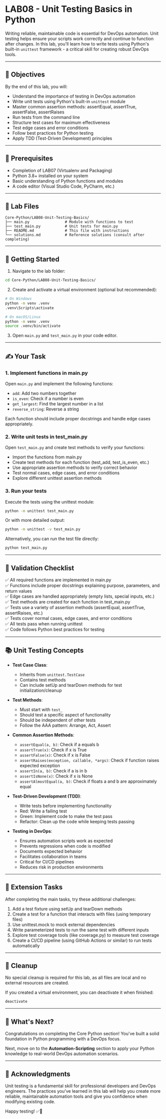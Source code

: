 # LAB08 - Unit Testing Basics in Python

Writing reliable, maintainable code is essential for DevOps automation. Unit testing helps ensure your scripts work correctly and continue to function after changes. In this lab, you'll learn how to write tests using Python's built-in `unittest` framework - a critical skill for creating robust DevOps tools.

---

## 🎯 Objectives

By the end of this lab, you will:
- Understand the importance of testing in DevOps automation
- Write unit tests using Python's built-in `unittest` module
- Master common assertion methods: assertEqual, assertTrue, assertFalse, assertRaises
- Run tests from the command line
- Structure test cases for maximum effectiveness
- Test edge cases and error conditions
- Follow best practices for Python testing
- Apply TDD (Test-Driven Development) principles

---

## 🧰 Prerequisites

- Completion of LAB07 (Virtualenv and Packaging)
- Python 3.8+ installed on your system
- Basic understanding of Python functions and modules
- A code editor (Visual Studio Code, PyCharm, etc.)

---

## 📁 Lab Files

```
Core-Python/LAB08-Unit-Testing-Basics/
├── main.py                # Module with functions to test
├── test_main.py           # Unit tests for main.py
├── README.md              # This file with instructions
└── solutions.md           # Reference solutions (consult after completing)
```

---

## 🚀 Getting Started

1. Navigate to the lab folder:
```bash
cd Core-Python/LAB08-Unit-Testing-Basics/
```

2. Create and activate a virtual environment (optional but recommended):
```bash
# On Windows
python -m venv .venv
.venv\Scripts\activate

# On macOS/Linux
python -m venv .venv
source .venv/bin/activate
```

3. Open `main.py` and `test_main.py` in your code editor.

---

## ✍️ Your Task

### 1. Implement functions in main.py

Open `main.py` and implement the following functions:

- `add`: Add two numbers together
- `is_even`: Check if a number is even
- `get_largest`: Find the largest number in a list
- `reverse_string`: Reverse a string

Each function should include proper docstrings and handle edge cases appropriately.

### 2. Write unit tests in test_main.py

Open `test_main.py` and create test methods to verify your functions:

- Import the functions from main.py
- Create test methods for each function (test_add, test_is_even, etc.)
- Use appropriate assertion methods to verify correct behavior
- Test normal cases, edge cases, and error conditions
- Explore different unittest assertion methods

### 3. Run your tests

Execute the tests using the unittest module:

```bash
python -m unittest test_main.py
```

Or with more detailed output:

```bash
python -m unittest -v test_main.py
```

Alternatively, you can run the test file directly:

```bash
python test_main.py
```

---

## 🧪 Validation Checklist

✅ All required functions are implemented in main.py  
✅ Functions include proper docstrings explaining purpose, parameters, and return values  
✅ Edge cases are handled appropriately (empty lists, special inputs, etc.)  
✅ Test methods are created for each function in test_main.py  
✅ Tests use a variety of assertion methods (assertEqual, assertTrue, assertRaises, etc.)  
✅ Tests cover normal cases, edge cases, and error conditions  
✅ All tests pass when running unittest  
✅ Code follows Python best practices for testing  

---

## 📚 Unit Testing Concepts

- **Test Case Class**:
  - Inherits from `unittest.TestCase`
  - Contains test methods
  - Can include setUp and tearDown methods for test initialization/cleanup

- **Test Methods**:
  - Must start with `test_`
  - Should test a specific aspect of functionality
  - Should be independent of other tests
  - Follow the AAA pattern: Arrange, Act, Assert

- **Common Assertion Methods**:
  - `assertEqual(a, b)`: Check if a equals b
  - `assertTrue(x)`: Check if x is True
  - `assertFalse(x)`: Check if x is False
  - `assertRaises(exception, callable, *args)`: Check if function raises expected exception
  - `assertIn(a, b)`: Check if a is in b
  - `assertIsNone(x)`: Check if x is None
  - `assertAlmostEqual(a, b)`: Check if floats a and b are approximately equal

- **Test-Driven Development (TDD)**:
  - Write tests before implementing functionality
  - Red: Write a failing test
  - Green: Implement code to make the test pass
  - Refactor: Clean up the code while keeping tests passing

- **Testing in DevOps**:
  - Ensures automation scripts work as expected
  - Prevents regressions when code is modified
  - Documents expected behavior
  - Facilitates collaboration in teams
  - Critical for CI/CD pipelines
  - Reduces risk in production environments

---

## 🚀 Extension Tasks

After completing the main tasks, try these additional challenges:
1. Add a test fixture using setUp and tearDown methods
2. Create a test for a function that interacts with files (using temporary files)
3. Use unittest.mock to mock external dependencies
4. Write parameterized tests to run the same test with different inputs
5. Explore test coverage tools (like coverage.py) to measure test coverage
6. Create a CI/CD pipeline (using GitHub Actions or similar) to run tests automatically

---

## 🧹 Cleanup

No special cleanup is required for this lab, as all files are local and no external resources are created.

If you created a virtual environment, you can deactivate it when finished:

```bash
deactivate
```

---

## 💬 What's Next?

Congratulations on completing the Core Python section! You've built a solid foundation in Python programming with a DevOps focus.

Next, move on to the **Automation-Scripting** section to apply your Python knowledge to real-world DevOps automation scenarios.

---

## 🙏 Acknowledgments

Unit testing is a fundamental skill for professional developers and DevOps engineers. The practices you've learned in this lab will help you create more reliable, maintainable automation tools and give you confidence when modifying existing code.

Happy testing! ✅🐍

